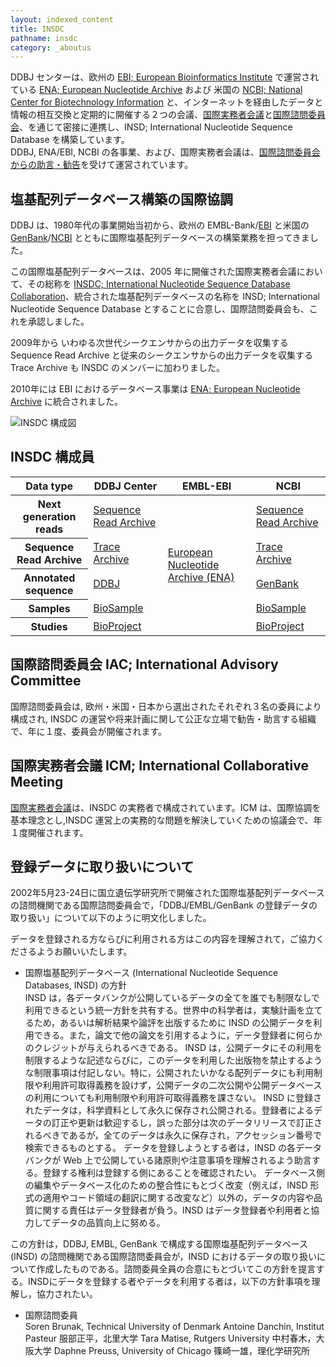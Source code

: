 ```yaml
---
layout: indexed_content
title: INSDC
pathname: insdc
category: _aboutus
---
```


DDBJ センターは、欧州の [EBI; European Bioinformatics
Institute](https://www.ebi.ac.uk/) で運営されている [ENA; European Nucleotide
Archive](https://www.ebi.ac.uk/ena) および 米国の [NCBI; National Center for
Biotechnology Information](https://www.ncbi.nlm.nih.gov/)
と、インターネットを経由したデータと情報の相互交換と定期的に開催する２つの会議、[国際実務者会議](#icm)と[国際諮問委員会](#iac)、を通じて密接に連携し、INSD;
International Nucleotide Sequence Database を構築しています。  
DDBJ, ENA/EBI, NCBI
の各事業、および、国際実務者会議は、[国際諮問委員会からの助言・勧告](#policy)を受けて運営されています。

## 塩基配列データベース構築の国際協調

<div class="insdc_description">

DDBJ は、1980年代の事業開始当初から、欧州の EMBL-Bank/[EBI](https://www.ebi.ac.uk/) と米国の
[GenBank](https://www.ncbi.nlm.nih.gov/Genbank/index.html)/[NCBI](https://www.ncbi.nlm.nih.gov/)
とともに国際塩基配列データベースの構築業務を担ってきました。

この国際塩基配列データベースは、2005 年に開催された国際実務者会議において、その総称を <span class="bold">[INSDC;
International Nucleotide Sequence Database
Collaboration](http://www.insdc.org/)</span>、統合された塩基配列データベースの名称を
<span class="bold">INSD; International Nucleotide Sequence
Database</span> とすることに合意し、国際諮問委員会も、これを承認しました。

2009年から いわゆる次世代シークエンサからの出力データを収集する Sequence Read Archive
と従来のシークエンサからの出力データを収集する Trace Archive も
INSDC のメンバーに加わりました。

2010年には EBI におけるデータベース事業は [ENA; European Nucleotide
Archive](https://www.ebi.ac.uk/ena/) に統合されました。

</div>

<div class="insdc_chart">

![](/images/center/insdc_shoukai.gif "INSDC 構成図")

</div>

## INSDC 構成員

<table>
  <thead>
    <tr>
      <th>Data type</th>
      <th>DDBJ Center</th>
      <th>EMBL-EBI</th>
      <th>NCBI</th>
    </tr>
  </thead>
  <tbody>
    <tr>
      <th>Next generation reads</th>
      <td><a href="/dra/index.html">Sequence Read Archive</a></td>
      <td rowspan="5"><a href="https://www.ebi.ac.uk/ena">European Nucleotide Archive (ENA)</a></td>
      <td><a href="//trace.ncbi.nlm.nih.gov/Traces/sra/sra.cgi?">Sequence Read Archive</a></td>
    </tr>
    <tr>
      <th>Sequence Read Archive</th>
      <td><a href="/dta/index.html">Trace Archive</a></td>
      <td><a href="https://www.ncbi.nlm.nih.gov/Traces/trace.cgi?">Trace Archive</a></td>
    </tr>
    <tr>
      <th>Annotated sequence</th>
      <td><a href="/ddbj/index.html">DDBJ</a></td>
      <td><a href="https://www.ncbi.nlm.nih.gov/genbank/">GenBank</a></td>
    </tr>
    <tr>
      <th>Samples</th>
      <td><a href="/biosample/index.html">BioSample</a></td>
      <td><a href="https://www.ncbi.nlm.nih.gov/biosample/">BioSample</a></td>
    </tr>
    <tr>
      <th>Studies</th>
      <td><a href="/bioproject/index.html">BioProject</a></td>
      <td><a href="https://www.ncbi.nlm.nih.gov/bioproject/">BioProject</a></td>
    </tr>                    
  </tbody>
</table>

## 国際諮問委員会 IAC; International Advisory Committee

国際諮問委員会は, 欧州・米国・日本から選出されたそれぞれ３名の委員により構成され, INSDC
の運営や将来計画に関して公正な立場で勧告・助言する組織で、年に１度、委員会が開催されます。

## 国際実務者会議 ICM; International Collaborative Meeting

[国際実務者会議](/activities/icm-reports.html)は、INSDC の実務者で構成されています。ICM
は、国際協調を基本理念とし,INSDC 運営上の実務的な問題を解決していくための協議会で、年１度開催されます。

## 登録データに取り扱いについて

2002年5月23-24日に国立遺伝学研究所で開催された国際塩基配列データベースの諮問機関である国際諮問委員会で，「DDBJ/EMBL/GenBank
の登録データの取り扱い」について以下のように明文化しました。

データを登録される方ならびに利用される方はこの内容を理解されて，ご協力くださるようお願いいたします。

  - 国際塩基配列データベース (International Nucleotide Sequence Databases, INSD)
    の方針  
    INSD
    は，各データバンクが公開しているデータの全てを誰でも制限なしで利用できるという統一方針を共有する。世界中の科学者は，実験計画を立てるため，あるいは解析結果や論評を出版するために
    INSD の公開データを利用できる。また，論文で他の論文を引用するように，データ登録者に何らかのクレジットが与えられるべきである。
    INSD
    は，公開データにその利用を制限するような記述ならびに，このデータを利用した出版物を禁止するような制限事項は付記しない。特に，公開されたいかなる配列データにも利用制限や利用許可取得義務を設けず，公開データの二次公開や公開データベースの利用についても利用制限や利用許可取得義務を課さない。
    INSD
    に登録されたデータは，科学資料として永久に保存され公開される。登録者によるデータの訂正や更新は歓迎するし，誤った部分は次のデータリリースで訂正されるべきであるが，全てのデータは永久に保存され，アクセッション番号で検索できるものとする。
    データを登録しようとする者は，INSD の各データバンクが Web
    上で公開している諸原則や注意事項を理解されるよう助言する。登録する権利は登録する側にあることを確認されたい。
    データベース側の編集やデータベース化のための整合性にもとづく改変（例えば，INSD
    形式の適用やコード領域の翻訳に関する改変など）以外の，データの内容や品質に関する責任はデータ登録者が負う。INSD
    はデータ登録者や利用者と協力してデータの品質向上に努める。

この方針は，DDBJ, EMBL, GenBank で構成する国際塩基配列データベース (INSD) の諮問機関である国際諮問委員会が，INSD
におけるデータの取り扱いについて作成したものである。諮問委員全員の合意にもとづいてこの方針を提言する。INSDにデータを登録する者やデータを利用する者は，以下の方針事項を理解し，協力されたい。

  - 国際諮問委員  
    Soren Brunak, Technical University of Denmark
    Antoine Danchin, Institut Pasteur
    服部正平，北里大学
    Tara Matise, Rutgers University
    中村春木，大阪大学
    Daphne Preuss, University of Chicago
    篠崎一雄，理化学研究所
